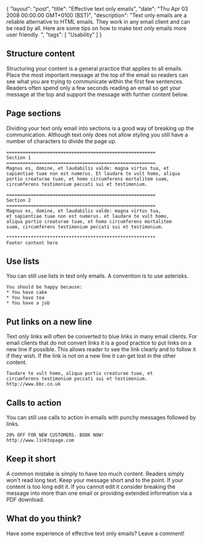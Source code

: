 {
  "layout": "post",
  "title": "Effective text only emails",
  "date": "Thu Apr 03 2008 00:00:00 GMT+0100 (BST)",
  "description": "Text only emails are a reliable alternative to HTML emails. They work in any email client and can be read by all. Here are some tips on how to make text only emails more user friendly. ",
  "tags": [
    "Usability"
  ]
}

## Structure content

Structuring your content is a general practice that applies to all emails. Place the most important message at the top of the email so readers can see what you are trying to communicate within the first few sentences. Readers often spend only a few seconds reading an email so get your message at the top and support the message with further content below. 

## Page sections

Dividing your text only email into sections is a good way of breaking up the communication. Although text only does not allow styling you still have a number of characters to divide the page up.  

    =======================================================
    Section 1
    =======================================================
    Magnus es, domine, et laudabilis valde: magna virtus tua, et 
    sapientiae tuae non est numerus. Et laudare te vult homo, aliqua
    portio creaturae tuae, et homo circumferens mortalitem suam, 
    circumferens testimonium peccati sui et testimonium.

    =======================================================
    Section 2
    =======================================================
    Magnus es, domine, et laudabilis valde: magna virtus tua,
    et sapientiae tuae non est numerus. et laudare te vult homo, 
    aliqua portio creaturae tuae, et homo circumferens mortalitem 
    suam, circumferens testimonium peccati sui et testimonium.

    *******************************************************
    Footer content here

## Use lists

You can still use lists in text only emails. A convention is to use asterisks. 

    You should be happy because:
    * You have cake
    * You have tea
    * You have a job

## Put links on a new line

Text only links will often be converted to blue links in many email clients. For email clients that do not convert links it is a good practice to put links on a new line if possible. This allows reader to see the link clearly and to follow it if they wish. If the link is not on a new line it can get lost in the other content.  

    Taudare te vult homo, aliqua portio creaturae tuae, et  
    circumferens testimonium peccati sui et testimonium.
    http://www.bbc.co.uk

## Calls to action

You can still use calls to action in emails with punchy messages followed by links. 

    20% OFF FOR NEW CUSTOMERS. BOOK NOW!
    http://www.linktopage.com

## Keep it short

A common mistake is simply to have too much content. Readers simply won't read long text. Keep your message short and to the point. If your content is too long edit it. If you cannot edit it consider breaking the message into more than one email or providing extended information via a PDF download. 

## What do you think?

Have some experience of effective text only emails? Leave a comment!
